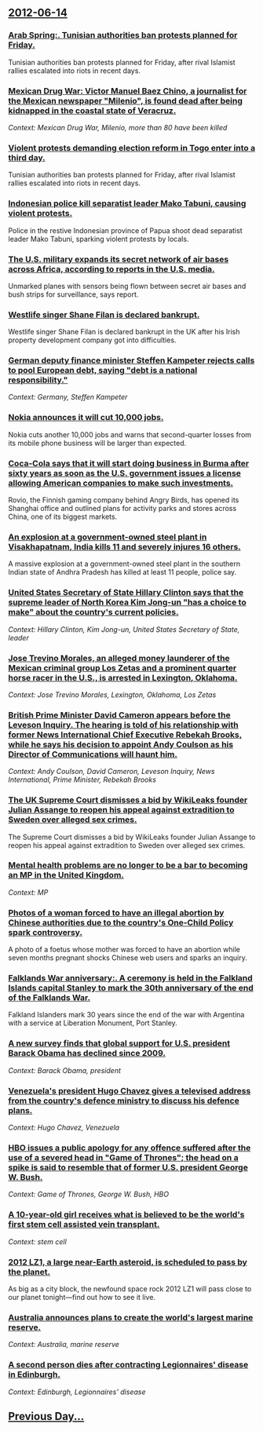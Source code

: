 ## [2012-06-14](/news/2012/06/14/index.md)

### [Arab Spring:. Tunisian authorities ban protests planned for Friday. ](/news/2012/06/14/arab-spring-tunisian-authorities-ban-protests-planned-for-friday.md)
Tunisian authorities ban protests planned for Friday, after rival Islamist rallies escalated into riots in recent days.

### [Mexican Drug War: Victor Manuel Baez Chino, a journalist for the Mexican newspaper "Milenio", is found dead after being kidnapped in the coastal state of Veracruz. ](/news/2012/06/14/mexican-drug-war-vactor-manuel-ba-ez-chino-a-journalist-for-the-mexican-newspaper-milenio-is-found-dead-after-being-kidnapped-in-the-c.md)
_Context: Mexican Drug War, Milenio, more than 80 have been killed_

### [Violent protests demanding election reform in Togo enter into a third day. ](/news/2012/06/14/violent-protests-demanding-election-reform-in-togo-enter-into-a-third-day.md)
Tunisian authorities ban protests planned for Friday, after rival Islamist rallies escalated into riots in recent days.

### [Indonesian police kill separatist leader Mako Tabuni, causing violent protests. ](/news/2012/06/14/indonesian-police-kill-separatist-leader-mako-tabuni-causing-violent-protests.md)
Police in the restive Indonesian province of Papua shoot dead separatist leader Mako Tabuni, sparking violent protests by locals.

### [The U.S. military expands its secret network of air bases across Africa, according to reports in the U.S. media. ](/news/2012/06/14/the-u-s-military-expands-its-secret-network-of-air-bases-across-africa-according-to-reports-in-the-u-s-media.md)
Unmarked planes with sensors being flown between secret air bases and bush strips for surveillance, says report.

### [Westlife singer Shane Filan is declared bankrupt. ](/news/2012/06/14/westlife-singer-shane-filan-is-declared-bankrupt.md)
Westlife singer Shane Filan is declared bankrupt in the UK after his Irish property development company got into difficulties.

### [German deputy finance minister Steffen Kampeter rejects calls to pool European debt, saying "debt is a national responsibility." ](/news/2012/06/14/german-deputy-finance-minister-steffen-kampeter-rejects-calls-to-pool-european-debt-saying-debt-is-a-national-responsibility.md)
_Context: Germany, Steffen Kampeter_

### [Nokia announces it will cut 10,000 jobs. ](/news/2012/06/14/nokia-announces-it-will-cut-10-000-jobs.md)
Nokia cuts another 10,000 jobs and warns that second-quarter losses from its mobile phone business will be larger than expected.

### [Coca-Cola says that it will start doing business in Burma after sixty years as soon as the U.S. government issues a license allowing American companies to make such investments. ](/news/2012/06/14/coca-cola-says-that-it-will-start-doing-business-in-burma-after-sixty-years-as-soon-as-the-u-s-government-issues-a-license-allowing-america.md)
Rovio, the Finnish gaming company behind Angry Birds, has opened its Shanghai office and outlined plans for activity parks and stores across China, one of its biggest markets.

### [An explosion at a government-owned steel plant in Visakhapatnam, India kills 11 and severely injures 16 others. ](/news/2012/06/14/an-explosion-at-a-government-owned-steel-plant-in-visakhapatnam-india-kills-11-and-severely-injures-16-others.md)
A massive explosion at a government-owned steel plant in the southern Indian state of Andhra Pradesh has killed at least 11 people, police say.

### [United States Secretary of State Hillary Clinton says that the supreme leader of North Korea Kim Jong-un "has a choice to make" about the country's current policies. ](/news/2012/06/14/united-states-secretary-of-state-hillary-clinton-says-that-the-supreme-leader-of-north-korea-kim-jong-un-has-a-choice-to-make-about-the-co.md)
_Context: Hillary Clinton, Kim Jong-un, United States Secretary of State, leader_

### [Jose Trevino Morales, an alleged money launderer of the Mexican criminal group Los Zetas and a prominent quarter horse racer in the U.S., is arrested in Lexington, Oklahoma. ](/news/2012/06/14/josa-c-trevia-o-morales-an-alleged-money-launderer-of-the-mexican-criminal-group-los-zetas-and-a-prominent-quarter-horse-racer-in-the-u-s.md)
_Context: Jose Trevino Morales, Lexington, Oklahoma, Los Zetas_

### [British Prime Minister David Cameron appears before the Leveson Inquiry. The hearing is told of his relationship with former News International Chief Executive Rebekah Brooks, while he says his decision to appoint Andy Coulson as his Director of Communications will haunt him. ](/news/2012/06/14/british-prime-minister-david-cameron-appears-before-the-leveson-inquiry-the-hearing-is-told-of-his-relationship-with-former-news-internatio.md)
_Context: Andy Coulson, David Cameron, Leveson Inquiry, News International, Prime Minister, Rebekah Brooks_

### [The UK Supreme Court dismisses a bid by WikiLeaks founder Julian Assange to reopen his appeal against extradition to Sweden over alleged sex crimes. ](/news/2012/06/14/the-uk-supreme-court-dismisses-a-bid-by-wikileaks-founder-julian-assange-to-reopen-his-appeal-against-extradition-to-sweden-over-alleged-sex.md)
The Supreme Court dismisses a bid by WikiLeaks founder Julian Assange to reopen his appeal against extradition to Sweden over alleged sex crimes.

### [Mental health problems are no longer to be a bar to becoming an MP in the United Kingdom. ](/news/2012/06/14/mental-health-problems-are-no-longer-to-be-a-bar-to-becoming-an-mp-in-the-united-kingdom.md)
_Context: MP_

### [Photos of a woman forced to have an illegal abortion by Chinese authorities due to the country's One-Child Policy spark controversy. ](/news/2012/06/14/photos-of-a-woman-forced-to-have-an-illegal-abortion-by-chinese-authorities-due-to-the-country-s-one-child-policy-spark-controversy.md)
A photo of a foetus whose mother was forced to have an abortion while seven months pregnant shocks Chinese web users and sparks an inquiry.

### [Falklands War anniversary:. A ceremony is held in the Falkland Islands capital Stanley to mark the 30th anniversary of the end of the Falklands War. ](/news/2012/06/14/falklands-war-anniversary-a-ceremony-is-held-in-the-falkland-islands-capital-stanley-to-mark-the-30th-anniversary-of-the-end-of-the-falkla.md)
Falkland Islanders mark 30 years since the end of the war with Argentina with a service at Liberation Monument, Port Stanley.

### [A new survey finds that global support for U.S. president Barack Obama has declined since 2009. ](/news/2012/06/14/a-new-survey-finds-that-global-support-for-u-s-president-barack-obama-has-declined-since-2009.md)
_Context: Barack Obama, president_

### [Venezuela's president Hugo Chavez gives a televised address from the country's defence ministry to discuss his defence plans. ](/news/2012/06/14/venezuela-s-president-hugo-cha-vez-gives-a-televised-address-from-the-country-s-defence-ministry-to-discuss-his-defence-plans.md)
_Context: Hugo Chavez, Venezuela_

### [HBO issues a public apology for any offence suffered after the use of a severed head in "Game of Thrones"; the head on a spike is said to resemble that of former U.S. president George W. Bush. ](/news/2012/06/14/hbo-issues-a-public-apology-for-any-offence-suffered-after-the-use-of-a-severed-head-in-game-of-thrones-the-head-on-a-spike-is-said-to-re.md)
_Context: Game of Thrones, George W. Bush, HBO_

### [A 10-year-old girl receives what is believed to be the world's first stem cell assisted vein transplant. ](/news/2012/06/14/a-10-year-old-girl-receives-what-is-believed-to-be-the-world-s-first-stem-cell-assisted-vein-transplant.md)
_Context: stem cell_

### [2012 LZ1, a large near-Earth asteroid, is scheduled to pass by the planet. ](/news/2012/06/14/2012-lz1-a-large-near-earth-asteroid-is-scheduled-to-pass-by-the-planet.md)
As big as a city block, the newfound space rock 2012 LZ1 will pass close to our planet tonight—find out how to see it live.

### [Australia announces plans to create the world's largest marine reserve. ](/news/2012/06/14/australia-announces-plans-to-create-the-world-s-largest-marine-reserve.md)
_Context: Australia, marine reserve_

### [A second person dies after contracting Legionnaires' disease in Edinburgh. ](/news/2012/06/14/a-second-person-dies-after-contracting-legionnaires-disease-in-edinburgh.md)
_Context: Edinburgh, Legionnaires' disease_

## [Previous Day...](/news/2012/06/13/index.md)

